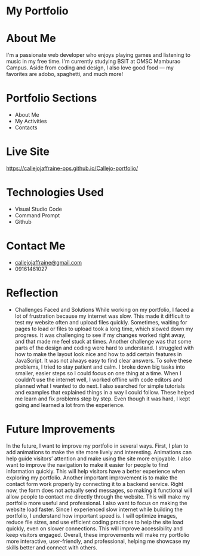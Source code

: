 # My Portfolio

# About Me
I'm a passionate web developer who enjoys playing games and listening to music in my free time. I'm currently studying BSIT at OMSC Mamburao Campus. Aside from coding and design, I also love good food — my favorites are adobo, spaghetti, and much more!

# Portfolio Sections
* About Me
* My Activities
* Contacts

# Live Site
 https://callejojaffraine-ops.github.io/Callejo-portfolio/

# Technologies Used
* Visual Studio Code
* Command Prompt
* Github

# Contact Me
* callejojaffraine@gmail.com
* 09161461027

# Reflection
* Challenges Faced and Solutions
While working on my portfolio, I faced a lot of frustration because my internet was slow. This made it difficult to test my website often and upload files quickly. Sometimes, waiting for pages to load or files to upload took a long time, which slowed down my progress. It was challenging to see if my changes worked right away, and that made me feel stuck at times.
Another challenge was that some parts of the design and coding were hard to understand. I struggled with how to make the layout look nice and how to add certain features in JavaScript. It was not always easy to find clear answers.
To solve these problems, I tried to stay patient and calm. I broke down big tasks into smaller, easier steps so I could focus on one thing at a time. When I couldn’t use the internet well, I worked offline with code editors and planned what I wanted to do next. I also searched for simple tutorials and examples that explained things in a way I could follow. These helped me learn and fix problems step by step. Even though it was hard, I kept going and learned a lot from the experience.

# Future Improvements
In the future, I want to improve my portfolio in several ways. First, I plan to add animations to make the site more lively and interesting. Animations can help guide visitors’ attention and make using the site more enjoyable. I also want to improve the navigation to make it easier for people to find information quickly. This will help visitors have a better experience when exploring my portfolio.
Another important improvement is to make the contact form work properly by connecting it to a backend service. Right now, the form does not actually send messages, so making it functional will allow people to contact me directly through the website. This will make my portfolio more useful and professional.
I also want to focus on making the website load faster. Since I experienced slow internet while building the portfolio, I understand how important speed is. I will optimize images, reduce file sizes, and use efficient coding practices to help the site load quickly, even on slower connections. This will improve accessibility and keep visitors engaged.
Overall, these improvements will make my portfolio more interactive, user-friendly, and professional, helping me showcase my skills better and connect with others.
